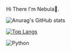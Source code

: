Hi There I'm Nebula👋.
                                                                                                                                       
![Anurag's GitHub stats](https://github-readme-stats.vercel.app/api?username=VisualizerCracker&show_icons=true&theme=radical)   

[![Top Langs](https://github-readme-stats.vercel.app/api/top-langs/?username=VisualizerCracker)](https://github.com/anuraghazra/github-readme-stats)

<img alt="Python" src ="https://img.shields.io/badge/python-%2314354C.svg?style=for-the-badge&logo=python&logoColor=black"/>

